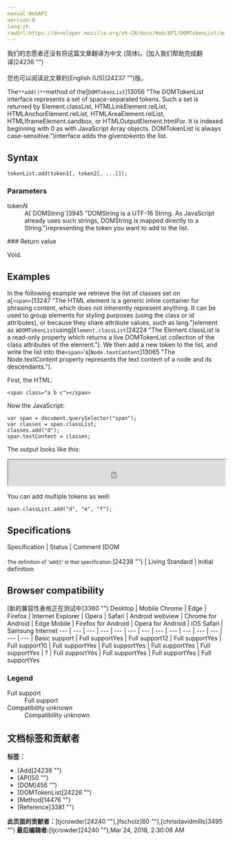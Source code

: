 ```yaml
---
manual:WebAPI
version:0
lang:zh
rawUrl:https://developer.mozilla.org/zh-CN/docs/Web/API/DOMTokenList/add
---
```




<bdi>我们的志愿者还没有将这篇文章翻译为<bdi>中文 (简体)</bdi>。[加入我们帮助完成翻译]24236 "")<br></br>您也可以阅读此文章的[English (US)]24237 "")版。</bdi>






The`**add()**`method of the[`DOMTokenList`]13056 "The DOMTokenList interface represents a set of space-separated tokens. Such a set is returned by Element.classList, HTMLLinkElement.relList, HTMLAnchorElement.relList, HTMLAreaElement.relList, HTMLIframeElement.sandbox, or HTMLOutputElement.htmlFor. It is indexed beginning with 0 as with JavaScript Array objects. DOMTokenList is always case-sensitive.")interface adds the given<em>token</em>to the list.


## Syntax<a name="Syntax"></a>

```
tokenList.add(token1[, token2[, ...]]);
```

### Parameters<a name="Parameters"></a>
<dl><dt id=''>token<em>N</em></dt><dd>A[`DOMString`]3945 "DOMString is a UTF-16 String. As JavaScript already uses such strings, DOMString is mapped directly to a String.")representing the token you want to add to the list.</dd></dl>
### Return value<a name="Return_value"></a>


Void.


## Examples<a name="Examples"></a>


In the following example we retrieve the list of classes set on a[`<span>`]13247 "The HTML <span> element is a generic inline container for phrasing content, which does not inherently represent anything. It can be used to group elements for styling purposes (using the class or id attributes), or because they share attribute values, such as lang.")element as a`DOMTokenList`using[`Element.classList`]24224 "The Element.classList is a read-only property which returns a live DOMTokenList collection of the class attributes of the element."). We then add a new token to the list, and write the list into the`<span>`&#39;s[`Node.textContent`]13065 "The Node.textContent property represents the text content of a node and its descendants.").



First, the HTML:


```
<span class="a b c"></span>
```


Now the JavaScript:


```
var span = document.querySelector("span");
var classes = span.classList;
classes.add("d");
span.textContent = classes;
```


The output looks like this:



<iframe src='https://mdn.mozillademos.org/en-US/docs/Web/API/DOMTokenList/add$samples/Examples?revision=1369443' width='100%' height='60'></iframe>




You can add multiple tokens as well:


```
span.classList.add("d", "e", "f");
```

## Specifications<a name="Specifications"></a>
Specification | Status | Comment 
[DOM<br></br><small>The definition of &#39;add()&#39; in that specification.</small>]24238 "") | Living Standard | Initial definition 


## Browser compatibility<a name="Browser_compatibility"></a>
[新的兼容性表格正在测试中<i></i>]3360 "")
<abbr>Desktop<i></i></abbr> | <abbr>Mobile<i></i></abbr> 
<abbr>Chrome<i></i></abbr> | <abbr>Edge<i></i></abbr> | <abbr>Firefox<i></i></abbr> | <abbr>Internet Explorer<i></i></abbr> | <abbr>Opera<i></i></abbr> | <abbr>Safari<i></i></abbr> | <abbr>Android webview<i></i></abbr> | <abbr>Chrome for Android<i></i></abbr> | <abbr>Edge Mobile<i></i></abbr> | <abbr>Firefox for Android<i></i></abbr> | <abbr>Opera for Android<i></i></abbr> | <abbr>iOS Safari<i></i></abbr> | <abbr>Samsung Internet<i></i></abbr> 
 ---  |  ---  |  ---  |  ---  |  ---  |  ---  |  ---  |  ---  |  ---  |  ---  |  ---  |  ---  |  ---  |  ---  | 
Basic support | <abbr>Full support</abbr>Yes | <abbr>Full support</abbr>12 | <abbr>Full support</abbr>Yes | <abbr>Full support</abbr>10 | <abbr>Full support</abbr>Yes | <abbr>Full support</abbr>Yes | <abbr>Full support</abbr>Yes | <abbr>Full support</abbr>Yes | <abbr>?</abbr> | <abbr>Full support</abbr>Yes | <abbr>Full support</abbr>Yes | <abbr>Full support</abbr>Yes | <abbr>Full support</abbr>Yes 


### Legend<a name="Legend"></a>
<dl><dt id=''><abbr>Full support</abbr></dt><dd>Full support</dd><dt id=''><abbr>Compatibility unknown</abbr></dt><dd>Compatibility unknown</dd></dl>




## 文档标签和贡献者
**标签：**
* [Add]24239 "")
* [API]50 "")
* [DOM]456 "")
* [DOMTokenList]24226 "")
* [Method]14476 "")
* [Reference]3381 "")

**此页面的贡献者：**[tjcrowder]24240 ""),[fscholz]60 ""),[chrisdavidmills]3495 "")
**最后编辑者:**[tjcrowder]24240 ""),<time>Mar 24, 2018, 2:30:06 AM</time>



